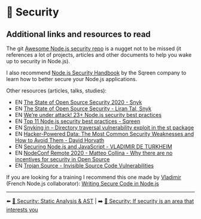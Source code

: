 # 🔐 Security

## Additional links and resources to read

The git [Awesome Node.js security repo](https://github.com/lirantal/awesome-nodejs-security) is a nugget not to be missed (it references a lot of projects, articles and other documents to help you wake up to security in Node.js).

I also recommend [Node.js Security Handbook](https://www.sqreen.com/resources/nodejs-security-handbook) by the Sqreen company to learn how to better secure your Node.js applications.

Other resources (articles, talks, studies):

- EN [The State of Open Source Security 2020 - Snyk](https://snyk.io/opensourcesecurity-2019/)
- EN [The State of Open Source Security - Liran Tal, Snyk](https://www.youtube.com/watch?v=0-wuXhapMbE&list=PLfMzBWSH11xZPfWcC0DqFqKo_reMP58mw&index=23)
- EN [We’re under attack! 23+ Node.js security best practices](https://medium.com/@nodepractices/were-under-attack-23-node-js-security-best-practices-e33c146cb87d)
- EN [Top 11 Node.js security best practices - Sqreen](https://blog.sqreen.com/nodejs-security-best-practices/)
- EN [Snyking in – Directory traversal vulnerability exploit in the st package](https://snyk.io/blog/snyking-in-directory-traversal-vulnerability-exploit-in-the-st-package/)
- EN [Hacker-Powered Data: The Most Common Security Weaknesses and How to Avoid Them - David Horvath](https://www.youtube.com/watch?v=D5qeeeDADQQ&list=PLfMzBWSH11xZPfWcC0DqFqKo_reMP58mw&index=46)
- EN [Securing Node.js and JavaScript - VLADIMIR DE TURKHEIM](https://www.youtube.com/watch?v=LJqw6oCW_YQ)
- EN [NodeConf Remote 2020 - Matteo Collina - Why there are no incentives for security in Open Source](https://www.youtube.com/watch?v=l7EbDZRjwXA&list=PL0CdgOSSGlBalMPxFFycq7OIqQF8cJS28&index=12)
- EN [Trojan Source - Invisible Source Code Vulnerabilities](https://www.trojansource.codes/)

If you are looking for a training I recommend this one made by [Vladimir](https://twitter.com/poledesfetes) (French Node.js collaborator): [Writing Secure Code in Node.js](https://www.infosecinstitute.com/skills/learning-paths/writing-secure-code-in-node-js/)

---

⬅️ [🔐 Security: Static Analysis & AST](./ast.md) |
➡️ [🔐 Security: If security is an area that interests you](./interested.md)